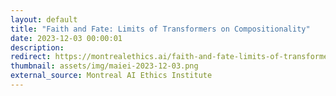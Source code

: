 ```yaml
---
layout: default
title: "Faith and Fate: Limits of Transformers on Compositionality"
date: 2023-12-03 00:00:01
description:
redirect: https://montrealethics.ai/faith-and-fate-limits-of-transformers-on-compositionality/
thumbnail: assets/img/maiei-2023-12-03.png
external_source: Montreal AI Ethics Institute
---
```

